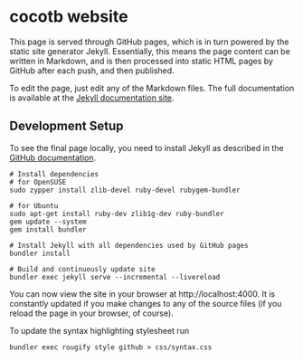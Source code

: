 # cocotb website

This page is served through GitHub pages, which is in turn powered by the
static site generator Jekyll.
Essentially, this means the page content can be written in Markdown, and is
then processed into static HTML pages by GitHub after each push, and then
published.

To edit the page, just edit any of the Markdown files.
The full documentation is available at the
[Jekyll documentation site](https://jekyllrb.com/docs/home/).

## Development Setup

To see the final page locally, you need to install Jekyll as described in the
[GitHub documentation](https://help.github.com/articles/setting-up-your-github-pages-site-locally-with-jekyll/).

```
# Install dependencies
# for OpenSUSE
sudo zypper install zlib-devel ruby-devel rubygem-bundler

# for Ubuntu
sudo apt-get install ruby-dev zlib1g-dev ruby-bundler
gem update --system
gem install bundler

# Install Jekyll with all dependencies used by GitHub pages
bundler install

# Build and continuously update site
bundler exec jekyll serve --incremental --livereload
```

You can now view the site in your browser at http://localhost:4000.
It is constantly updated if you make changes to any of the source files
(if you reload the page in your browser, of course).

To update the syntax highlighting stylesheet run

```
bundler exec rougify style github > css/syntax.css
```
